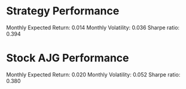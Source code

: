 # Strategy Performance
Monthly Expected Return: 0.014
Monthly Volatility: 0.036
Sharpe ratio: 0.394
# Stock AJG Performance
Monthly Expected Return: 0.020
Monthly Volatility: 0.052
Sharpe ratio: 0.380

